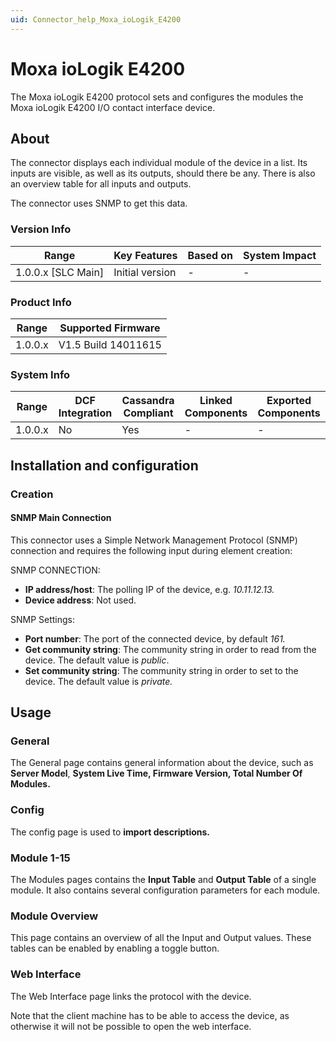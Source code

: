 ```yaml
---
uid: Connector_help_Moxa_ioLogik_E4200
---
```


# Moxa ioLogik E4200

The Moxa ioLogik E4200 protocol sets and configures the modules the Moxa ioLogik E4200 I/O contact interface device.

## About

The connector displays each individual module of the device in a list. Its inputs are visible, as well as its outputs, should there be any. There is also an overview table for all inputs and outputs.

The connector uses SNMP to get this data.

### Version Info

| Range                | Key Features     | Based on     | System Impact     |
|----------------------|------------------|--------------|-------------------|
| 1.0.0.x [SLC Main]   | Initial version  | -            | -                 |

### Product Info

| Range     | Supported Firmware     |
|-----------|------------------------|
| 1.0.0.x   | V1.5 Build 14011615    |

### System Info

| Range     | DCF Integration     | Cassandra Compliant     | Linked Components     | Exported Components     |
|-----------|---------------------|-------------------------|-----------------------|-------------------------|
| 1.0.0.x   | No                  | Yes                     | -                     | -                       |

## Installation and configuration

### Creation

#### SNMP Main Connection

This connector uses a Simple Network Management Protocol (SNMP) connection and requires the following input during element creation:

SNMP CONNECTION:

- **IP address/host**: The polling IP of the device, e.g. *10.11.12.13.*
- **Device address**: Not used.

SNMP Settings:

- **Port number**: The port of the connected device, by default *161.*
- **Get community string**: The community string in order to read from the device. The default value is *public*.
- **Set community string**: The community string in order to set to the device. The default value is *private.*

## Usage

### General

The General page contains general information about the device, such as **Server Model**, **System Live Time, Firmware Version, Total Number Of Modules.**

### Config

The config page is used to **import descriptions.**

### Module 1-15

The Modules pages contains the **Input Table** and **Output Table** of a single module. It also contains several configuration parameters for each module.

### Module Overview

This page contains an overview of all the Input and Output values. These tables can be enabled by enabling a toggle button.

### Web Interface

The Web Interface page links the protocol with the device.

Note that the client machine has to be able to access the device, as otherwise it will not be possible to open the web interface.
